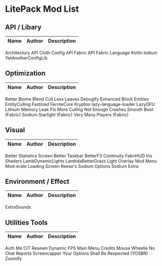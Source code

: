 # LitePack Mod List

## API / Libary

| Name | Author | Description |
| ---- | ------ | ----------- |
Architectury API
Cloth Config API
Fabric API
Fabric Language Kotlin
Indium
YetAnotherConfigLib

## Optimization

| Name | Author | Description |
| ---- | ------ | ----------- |
Better Biome Blend
Cull Less Leaves
Debugify
Enhanced Block Entities
EntityCulling
Fastload
FerriteCore
Krypton
lazy-language-loader
LazyDFU
Lithium
Memory Leak Fix
More Culling
Not Enough Crashes
Smooth Boot (Fabric)
Sodium
Starlight (Fabric)
Very Many Players (Fabric)

## Visual

| Name | Author | Description |
| ---- | ------ | ----------- |
Better Statistics Screen
Better Taskbar
BetterF3
Continuity
FabriHUD
Iris Shaders
LambDynamicLights
LambdaBetterGrass
Light Overlay
Mod Menu
Mod-erate Loading Screen
Reese's Sodium Options
Sodium Extra

## Environment / Effect

| Name | Author | Description |
| ---- | ------ | ----------- |
ExtraSounds

## Utilities Tools

| Name | Author | Description |
| ---- | ------ | ----------- |
Auth Me
CIT Resewn
Dynamic FPS
Main Menu Credits
Mouse Wheelie
No Chat Reports
Screencapper
Your Options Shall Be Respected (YOSBR)
Zoomify
